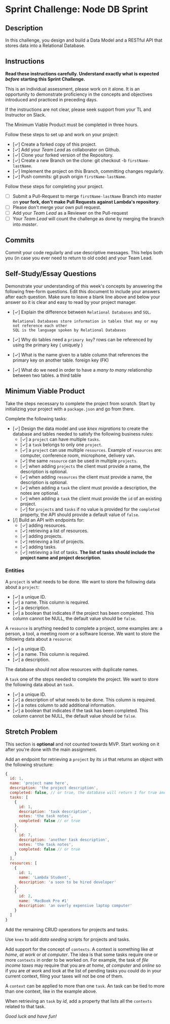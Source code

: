 # Sprint Challenge: Node DB Sprint

## Description

In this challenge, you design and build a Data Model and a RESTful API that stores data into a Relational Database.

## Instructions

**Read these instructions carefully. Understand exactly what is expected _before_ starting this Sprint Challenge.**

This is an individual assessment, please work on it alone. It is an opportunity to demonstrate proficiency in the concepts and objectives introduced and practiced in preceding days.

If the instructions are not clear, please seek support from your TL and Instructor on Slack.

The Minimum Viable Product must be completed in three hours.

Follow these steps to set up and work on your project:

- [✓] Create a forked copy of this project.
- [✓] Add your _Team Lead_ as collaborator on Github.
- [✓] Clone your forked version of the Repository.
- [✓] Create a new Branch on the clone: git checkout -b `firstName-lastName`.
- [✓] Implement the project on this Branch, committing changes regularly.
- [✓] Push commits: git push origin `firstName-lastName`.

Follow these steps for completing your project.

- [ ] Submit a Pull-Request to merge `firstName-lastName` Branch into master on **your fork, don't make Pull Requests against Lambda's repository**.
- [ ] Please don't merge your own pull request.
- [ ] Add your _Team Lead_ as a Reviewer on the Pull-request
- [ ] Your _Team Lead_ will count the challenge as done by merging the branch into _master_.

## Commits

Commit your code regularly and use descriptive messages. This helps both you (in case you ever need to return to old code) and your Team Lead.

## Self-Study/Essay Questions

Demonstrate your understanding of this week's concepts by answering the following free-form questions. Edit this document to include your answers after each question. Make sure to leave a blank line above and below your answer so it is clear and easy to read by your project manager.

- [✓] Explain the difference between `Relational Databases` and `SQL`.

      Relational Databases store information in tables that may or may not reference each other
      SQL is the language spoken by Relational Databases

- [✓] Why do tables need a `primary key`?
  rows can be referenced by using the primary key ( uniquely )

- [✓] What is the name given to a table column that references the primary key on another table.
  foreign key (FK)

- [✓] What do we need in order to have a _many to many_ relationship between two tables.
  a third table

## Minimum Viable Product

Take the steps necessary to complete the project from scratch. Start by initializing your project with a `package.json` and go from there.

Complete the following tasks:

- [✓] Design the data model and use _knex migrations_ to create the database and tables needed to satisfy the following business rules:
  - [✓] a `project` can have multiple `tasks`.
  - [✓] a `task` belongs to only one `project`.
  - [✓] a `project` can use multiple `resources`. Example of `resources` are: computer, conference room, microphone, delivery van.
  - [✓] the same `resource` can be used in multiple `projects`.
  - [✓] when adding `projects` the client must provide a name, the description is optional.
  - [✓] when adding `resources` the client must provide a name, the description is optional.
  - [✓] when adding a `task` the client must provide a description, the notes are optional.
  - [✓] when adding a `task` the client must provide the `id` of an existing project.
  - [✓] for `projects` and `tasks` if no value is provided for the `completed` property, the API should provide a default value of `false`.
- [/] Build an API with endpoints for:
  - [✓] adding resources.
  - [✓] retrieving a list of resources.
  - [✓] adding projects.
  - [✓] retrieving a list of projects.
  - [✓] adding tasks.
  - [✓] retrieving a list of tasks. **The list of tasks should include the project name and project description**.

### Entities

A `project` is what needs to be done. We want to store the following data about a `project`:

- [✓] a unique ID.
- [✓] a name. This column is required.
- [✓] a description.
- [✓] a boolean that indicates if the project has been completed. This column cannot be NULL, the default value should be `false`.

A `resource` is anything needed to complete a project, some examples are: a person, a tool, a meeting room or a software license. We want to store the following data about a `resource`:

- [✓] a unique ID.
- [✓] a name. This column is required.
- [✓] a description.

The database should not allow resources with duplicate names.

A `task` one of the steps needed to complete the project. We want to store the following data about an `task`.

- [✓] a unique ID.
- [✓] a description of what needs to be done. This column is required.
- [✓] a notes column to add additional information.
- [✓] a boolean that indicates if the task has been completed. This column cannot be NULL, the default value should be `false`.

## Stretch Problem

This section is **optional** and not counted towards MVP. Start working on it after you're done with the main assignment.

Add an endpoint for retrieving a `project` by its `id` that returns an object with the following structure:

```js
{
  id: 1,
  name: 'project name here',
  description: 'the project description',
  completed: false, // or true, the database will return 1 for true and 0 for false, extra code is required to convert a 1 to true and a 0 to false.
  tasks: [
    {
      id: 1,
      description: 'task description',
      notes: 'the task notes',
      completed: false // or true
    },
    {
      id: 7,
      description: 'another task description',
      notes: 'the task notes',
      completed: false // or true
    }
  ],
  resources: [
    {
      id: 1,
      name: 'Lambda Student',
      description: 'a soon to be hired developer'
    },
    {
      id: 2,
      name: 'MacBook Pro #1'
      description: 'an overly expensive laptop computer'
    }
  ]
}
```

Add the remaining CRUD operations for projects and tasks.

Use `knex` to add _data seeding_ scripts for projects and tasks.

Add support for the concept of `contexts`. A context is something like _at home_, _at work_ or _at computer_. The idea is that some tasks require one or more `contexts` in order to be worked on. For example, the task of _file income taxes_ may require that you are _at home_, _at computer_ and _online_ so if you are _at work_ and look at the list of pending tasks you could do in your current context, filing your taxes will not be one of them.

A `context` can be applied to more than one `task`. An task can be tied to more than one context, like in the example above.

When retrieving an `task` by _id_, add a property that lists all the `contexts` related to that task.

_Good luck and have fun!_
